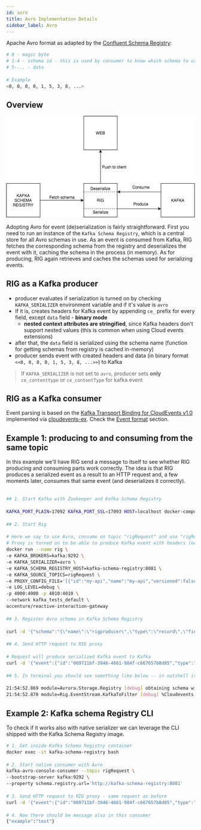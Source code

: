 ```yaml
---
id: avro
title: Avro Implementation Details
sidebar_label: Avro
---
```


Apache Avro format as adapted by the [Confluent Schema Registry](https://docs.confluent.io/current/schema-registry/docs/serializer-formatter.html#wire-format):

```bash
# 0 - magic byte
# 1-4 - schema id - this is used by consumer to know which schema to use for deserialization
# 5-... - data

# Example
<0, 0, 0, 0, 1, 5, 3, 8, ...>
```

## Overview

![event-serialization-avro](assets/event-serialization-avro.png)

Adopting Avro for event (de)serialization is fairly straightforward. First you need to run an instance of the `Kafka Schema Registry`, which is a central store for all Avro schemas in use. As an event is consumed from Kafka, RIG fetches the corresponding schema from the registry and deserializes the event with it, caching the schema in the process (in memory). As for producing, RIG again retrieves and caches the schemas used for serializing events.

## RIG as a Kafka producer

- producer evaluates if serialization is turned on by checking `KAFKA_SERIALIZER` environment variable and if it's value is `avro`
- If it is, creates headers for Kafka event by appending `ce_` prefix for every field, except `data` field - **binary mode**
  - **nested context attributes are stringified**, since Kafka headers don't support nested values (this is common when using Cloud events extensions)
- after that, the `data` field is serialized using the schema name (function for getting schemas from registry is cached in-memory)
- producer sends event with created headers and data (in binary format `<<0, 0, 0, 0, 1, 5, 3, 8, ...>>`) to Kafka

> If `KAFKA_SERIALIZER` is not set to `avro`, producer sets **only** `ce_contenttype` or `ce_contentType` for kafka event

## RIG as a Kafka consumer

Event parsing is based on the [Kafka Transport Binding for CloudEvents v1.0](https://github.com/cloudevents/spec/blob/v1.0/kafka-protocol-binding.md) implemented via [cloudevents-ex](https://github.com/kevinbader/cloudevents-ex). Check the [Event format](./event-format.md#kafka-transport-binding) section.

## Example 1: producing to and consuming from the same topic

In this example we'll have RIG send a message to itself to see whether RIG producing and consuming parts work correctly. The idea is that RIG produces a serialized event as a result to an HTTP request and, a few moments later, consumes that same event (and deserializes it correctly).

```bash

## 1. Start Kafka with Zookeeper and Kafka Schema Registry

KAFKA_PORT_PLAIN=17092 KAFKA_PORT_SSL=17093 HOST=localhost docker-compose -f integration_tests/kafka_tests/docker-compose.yml up -d

## 2. Start Rig

# Here we say to use Avro, consume on topic "rigRequest" and use "rigRequest-value" schema from Kafka Schema Registry
# Proxy is turned on to be able to produce Kafka event with headers (needed for cloud events)
docker run --name rig \
-e KAFKA_BROKERS=kafka:9292 \
-e KAFKA_SERIALIZER=avro \
-e KAFKA_SCHEMA_REGISTRY_HOST=kafka-schema-registry:8081 \
-e KAFKA_SOURCE_TOPICS=rigRequest \
-e PROXY_CONFIG_FILE='[{"id":"my-api","name":"my-api","versioned":false,"version_data":{"default":{"endpoints":[{"id":"post-myapi-publish-async","path":"/myapi/publish-async","method":"POST","target":"kafka"}]}},"proxy":{"use_env":true,"target_url":"KAFKA_HOST","port":9092}}]' \
-e LOG_LEVEL=debug \
-p 4000:4000 -p 4010:4010 \
--network kafka_tests_default \
accenture/reactive-interaction-gateway

## 3. Register Avro schema in Kafka Schema Registry

curl -d '{"schema":"{\"name\":\"rigproducer\",\"type\":\"record\",\"fields\":[{\"name\":\"example\",\"type\":\"string\"}]}"}' -H "Content-Type: application/vnd.schemaregistry.v1+json" -X POST http://localhost:8081/subjects/rigRequest-value/versions

## 4. Send HTTP request to RIG proxy

# Request will produce serialized Kafka event to Kafka
curl -d '{"event":{"id":"069711bf-3946-4661-984f-c667657b8d85","type":"com.example","time":"2018-04-05T17:31:00Z","specversion":"0.2","source":"\/cli","contenttype":"avro\/binary","data":{"example":"test"}},"partition":"test_key"}' -H "Content-Type: application/json" -X POST http://localhost:4000/myapi/publish-async

## 5. In terminal you should see something like below -- in nutshell it means event was successfully consumed, deserialized and forwarded to UI client

21:54:52.869 module=Avrora.Storage.Registry [debug] obtaining schema with global id `1`
21:54:52.870 module=Rig.EventStream.KafkaToFilter [debug] %Cloudevents.Format.V_0_2.Event{contenttype: "avro/binary", data: %{"example" => "test"}, extensions: %{"rig" => %{"correlation" => "Ve1d-XF0Qi46lwh47X5IqI7m_FCIqCLsqyV0KTCxg28Hnd7ytczBe1cASZYPxA7GNFCZ4AzDC0QX1w0=", "headers" => [["accept", "*/*"], ["content-length", "221"], ["content-type", "application/json"], ["host", "localhost:4000"], ["user-agent", "curl/7.54.0"]], "host" => "localhost", "method" => "POST", "path" => "/myapi/publish-async", "port" => 4000, "query" => "", "remoteip" => "172.28.0.1", "scheme" => "http"}}, id: "069711bf-3946-4661-984f-c667657b8d85", schemaurl: nil, source: "/cli", specversion: "0.2", time: "2018-04-05T17:31:00Z", type: "com.example"}
```

## Example 2: Kafka schema Registry CLI

To check if it works also with native serializer we can leverage the CLI shipped with the Kafka Schema Registry image.

``` bash
# 1. Get inside Kafka Schema Registry container
docker exec -it kafka-schema-registry bash

# 2. Start native consumer with Avro
kafka-avro-console-consumer --topic rigRequest \
--bootstrap-server kafka:9292 \
--property schema.registry.url='http://kafka-schema-registry:8081'

# 3. Send HTTP request to RIG proxy - same request as before
curl -d '{"event":{"id":"069711bf-3946-4661-984f-c667657b8d85","type":"com.example","time":"2018-04-05T17:31:00Z","specversion":"0.2","source":"\/cli","contenttype":"avro\/binary","data":{"example":"test"}},"partition":"test_key"}' -H "Content-Type: application/json" -X POST http://localhost:4000/myapi/publish-async

# 4. Now there should be message also in this consumer
{"example":"test"}
```

